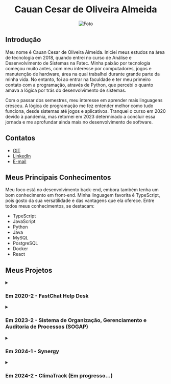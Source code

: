 <div align="center">
  
  # Cauan Cesar de Oliveira Almeida
  <img src="https://avatars.githubusercontent.com/u/49292910?s=400&u=44d35b9b73ea101a6a70945c4170da1ffaa56242&v=4" alt="Foto" width="300" height="300" />
</div>

## Introdução

<!--kimi no aiba ga-->

Meu nome é Cauan Cesar de Oliveira Almeida. Iniciei meus estudos na área de tecnologia em 2018, quando entrei no curso de Análise e Desenvolvimento de Sistemas na Fatec. Minha paixão por tecnologia começou muito antes, com meu interesse por computadores, jogos e manutenção de hardware, área na qual trabalhei durante grande parte da minha vida. No entanto, foi ao entrar na faculdade e ter meu primeiro contato com a programação, através de Python, que percebi o quanto amava a lógica por trás do desenvolvimento de sistemas.

Com o passar dos semestres, meu interesse em aprender mais linguagens cresceu. A lógica de programação me fez entender melhor como tudo funciona, desde sistemas até jogos e aplicativos. Tranquei o curso em 2020 devido à pandemia, mas retornei em 2023 determinado a concluir essa jornada e me aprofundar ainda mais no desenvolvimento de software.

## Contatos
* [GIT](https://www.github.com/cauancesar)
* [LinkedIn](https://www.linkedin.com/in/cauancesar-almeida/)
* [E-mail](mailto:cauancesar.almeida@gmail.com)

## Meus Principais Conhecimentos
Meu foco está no desenvolvimento back-end, embora também tenha um bom conhecimento em front-end. Minha linguagem favorita é TypeScript, pois gosto da sua versatilidade e das vantagens que ela oferece. Entre todos meus conhecimentos, se destacam:

* TypeScript
* JavaScript
* Python
* Java
* MySQL
* PostgreSQL
* Docker
* React


## Meus Projetos

<details>
<summary>
<h3>Em 2020-2 - FastChat Help Desk</h3>
</summary>

##

O projeto foi desenvolvido em parceria com a Anova Sistemas, uma empresa de soluções tecnológicas, com foco na automação e otimização de processos para seus clientes. Os requisitos foram apresentados durante a reunião de Kick-Off, através do professor e PO responsável, Cláudio Etelvino de Lima.

A necessidade apresentada pela Anova foi a criação de um sistema de comunicação interno que permitisse a interação em tempo real entre colaboradores e clientes. Esse sistema precisava ser eficiente, responsivo, e com níveis de acesso claramente definidos, facilitando a comunicação e o gerenciamento de contatos de maneira centralizada.

Como solução, foi desenvolvido um sistema de comunicação interna, permitindo a interação em tempo real entre funcionários e clientes. O sistema conta com uma interface flutuante e intuitiva, níveis de permissão para diferentes usuários e integração com um banco de dados relacional. Além disso, implementamos um chatbot com inteligência artificial para automatizar o atendimento e ajudar na resolução de dúvidas e solicitações.

<h4><details><br>
<summary>Detalhes ...</summary>

## Algumas imagens do sistema

* <b>Dashboard de Atividades</b>
<img controls src="https://raw.githubusercontent.com/ads-fatec-fastchat/fast-chat/prints/docs/prints/Ativ_1.jpg"/>

###

* <b>Inserção de Atividades</b>
<img controls src="https://raw.githubusercontent.com/ads-fatec-fastchat/fast-chat/prints/docs/prints/InsAtiv_1.jpg"/>

###

* <b>Tela do Chat e Contatos</b>
<img controls src="https://raw.githubusercontent.com/ads-fatec-fastchat/fast-chat/prints/docs/prints/Chat_1.jpg"/>

###

* <b>Grupos de Pessoas no Chat</b>
<img controls src="https://raw.githubusercontent.com/ads-fatec-fastchat/fast-chat/prints/docs/prints/Grupos_1.jpg"/>

</details>
</h4>

##

#### Repositório do Projeto
[Github - FastChat Help Desk](https://github.com/ads-fatec-fastchat/fast-chat)

##

#### Tecnologias Utilizadas
* Java Spring Boot: Utilizado no backend para gerenciar as requisições, criar rotas de API, autenticação, e comunicação com o banco de dados. Sua robustez e escalabilidade foram essenciais para garantir um backend eficiente e seguro.
* Python: Empregado na criação do chatbot, responsável por processar interações dos usuários, implementar a lógica conversacional e fornecer respostas automatizadas baseadas em consultas ao banco de dados.
* MySQL: Usado como o banco de dados principal para armazenar informações do bot e dados gerais da aplicação. Sua confiabilidade e fácil integração com o backend permitiram uma gestão eficiente dos dados.
* Firebase: Utilizado no frontend, principalmente para o gerenciamento de autenticação e hospedagem de dados em tempo real, melhorando a comunicação entre o frontend e o backend.
* Vue.js: Framework JavaScript adotado no frontend para criar interfaces interativas e dinâmicas. Sua flexibilidade permitiu o desenvolvimento de uma experiência de usuário fluida e responsiva.
* Maven: Ferramenta de automação de build, utilizada para gerenciar dependências no projeto e facilitar o processo de compilação e execução da aplicação Java.

##

#### Contribuições Pessoais
Nesse projeto, assumi o papel de Product Owner (PO), sendo responsável por gerenciar e validar o andamento do projeto, sempre buscando garantir que o desenvolvimento estivesse alinhado com as expectativas do cliente.

Uma das minhas principais responsabilidades foi cuidar de toda a documentação do projeto, abrangendo desde o Plano de Gerenciamento de Riscos até a Declaração de Escopo, Matriz RACI e o Plano de Negócios. Esses documentos foram fundamentais para organizar o fluxo de trabalho e possibilitar uma visão clara e estruturada das etapas e riscos envolvidos no projeto.

Além da criação e manutenção da documentação, estive em constante contato com o cliente, realizando validações frequentes tanto dos requisitos quanto do design. Esse diálogo contínuo foi essencial para assegurar que o desenvolvimento seguisse conforme os objetivos propostos e permitiu ajustes necessários ao longo do processo.

Também atuei como QA (Quality Assurance), testando as funcionalidades desenvolvidas pela equipe e validando as entregas. Realizei testes manuais, simulando cenários reais de uso, garantindo a funcionalidade correta e identificando possíveis problemas antes da apresentação final ao cliente.

##

#### Hard Skills
* Java Spring Boot: uso com autonomia.
* Python: consigo ensinar.
* MySQL: uso com autonomia.
* Firebase: uso com autonomia.
* Vue.js: uso com ajuda.
* Maven: uso com autonomia.

##

#### Soft Skills
Durante o projeto, enfrentei uma situação desafiadora onde, devido a problemas com outro grupo, meu colega e eu tivemos que reiniciar o projeto praticamente do zero. A partir disso, foi necessário usar todo o feedback do cliente e as informações que tínhamos até o momento para reconstruir e finalizar o projeto dentro do prazo estabelecido. Esse cenário me fez desenvolver e aplicar diversas soft skills.

A habilidade de resiliência foi essencial, já que tive que me adaptar rapidamente a um novo cronograma apertado, sem perder o foco na qualidade das entregas. Também aprendi a gerenciar melhor o tempo e as prioridades, organizando as tarefas de forma eficiente para lidar com a pressão de prazos e grande volume de trabalho simultâneo. Trabalhar sob pressão foi uma constante, e isso me ensinou a manter a calma e a tomar decisões mais assertivas, mesmo em momentos de estresse.

Além disso, a comunicação foi crucial para manter o alinhamento com o cliente, garantindo que suas necessidades fossem atendidas, e com o time, para que todos estivessem cientes das mudanças e prioridades.

<hr>
</details>

<details>
<summary>
  <h3>Em 2023-2 - Sistema de Organização, Gerenciamento e Auditoria de Processos (SOGAP)</h3>
</summary>

##

O projeto foi criado em colaboração com a Ionic Health, uma empresa especializada em saúde e administração de processos. A empresa enfrentava o desafio de garantir que todos os seus processos estivessem devidamente documentados para auditorias, seguindo normas ISO específicas. Além disso, o CEO da empresa necessitava de um instrumento que possibilitasse uma visão rápida e transparente do progresso dos processos através de gráficos e tabelas.

Como solução, minha equipe desenvolveu um sistema web inspirado no Jira, mas utilizando cards para organizar tarefas e processos. O sistema possui diferentes níveis de acesso: gerentes podem criar processos e etapas, colaboradores adicionam evidências (como documentos ou vídeos), e líderes validam essas informações. O foco principal é fornecer relatórios claros e detalhados para investidores e C-Levels, além de garantir que os processos estejam em conformidade com as normas ISO, facilitando auditorias e assegurando a qualidade e o cumprimento dos requisitos.

<h4><details><br>
<summary>Detalhes ...</summary>

## Algumas imagens do sistema

* <b>Tela Visualizar Processos</b>
<img controls src="https://i.imgur.com/aQTNif5.png"/>

###

* <b>Tela Criar Nova Etapa</b>
<img controls src="https://i.imgur.com/8AD6aHa.png"/>

###

* <b>Tela Criar Novo Processo</b>
<img controls src="https://i.imgur.com/v01ioUG.png"/>

###

* <b>Tela Visualizar Etapas</b>
<img controls src="https://i.imgur.com/kY2Vryf.png"/>

###

* <b>Tela Visualizar Etapas - Detalhes</b>
<img controls src="https://i.imgur.com/QQJbvfF.png"/>

</details>
</h4>

##

#### Repositório do Projeto
[Github - S.O.G.A.P.](https://github.com/BuzzTech-API/API_ADS_3SEMESTRE_2023.2)

##

#### Tecnologias Utilizadas
* Docker: Utilizado para rodar toda a aplicação, facilitando a implantação e o gerenciamento dos containers.
* PostgreSQL: Serviu como o banco de dados relacional, armazenando todas as informações dos processos e tarefas.
* TypeScript: Foi utilizado no desenvolvimento front-end, garantindo tipagem estática e maior segurança no código.
* React: Utilizado no desenvolvimento web para criar interfaces dinâmicas e responsivas.
* Chakra UI: Empregado na construção da interface do usuário, proporcionando componentes prontos e acessíveis.
* Figma: Utilizado para a criação de protótipos de baixa e alta fidelidade, ajudando no planejamento visual do sistema.
* Python: Implementado no back-end com o framework FastAPI, garantindo performance e fácil manutenção do código.

##

#### Contribuições Pessoais
Neste projeto, atuei como desenvolvedor, contribuindo significativamente tanto no front-end quanto no back-end. No front-end, utilizei Chakra UI para criar modais e typescript para as funcionalidades, garantindo uma interface mais amigável e responsiva. Além disso, implementei métodos fetch que permitiram a comunicação eficaz entre o front-end e as rotas criadas no back-end, otimizando o fluxo de dados da aplicação.

No back-end, desenvolvi uma funcionalidade para enviar e-mails para vários usuários utilizando a biblioteca de envio de e-mail fastapi_mail. O código que criei permite enviar notificações gerais, incluindo arquivos anexados, e é configurado para lidar com múltiplos endereços de e-mail de forma dinâmica.

Adicionalmente, implementei uma conexão com o Google Cloud Storage para armazenar evidências, permitindo que os usuários fizessem upload de arquivos diretamente para a nuvem. Isso foi feito através de uma classe que gerencia o upload e retorna a URL do arquivo armazenado.

Por fim, também trabalhei na correção de erros de layout, padronizando os modais e garantindo uma experiência de usuário consistente em toda a aplicação.

##

#### Hard Skills
* PostgreSQL: uso com autonomia.
* TypeScript: consigo ensinar.
* React: consigo ensinar.
* Chakra UI: consigo ensinar.
* Figma: consigo ensinar.
* Python: consigo ensinar.

##

#### Soft Skills
Durante o projeto, aprimorei minhas habilidades em resolução de problemas, especialmente ao trabalhar com a API. Enfrentamos diversos bugs que impactavam a funcionalidade do sistema. Através de análises detalhadas e testes, consegui identificar e corrigir várias falhas. Apresentei essas soluções em uma reunião de equipe, onde minha iniciativa foi bem recebida, demonstrando como a autonomia e a proatividade podem contribuir significativamente para o andamento do projeto.

<hr>
</details>

<details>
<summary>
<h3>Em 2024-1 - Synergy</h3>
</summary>

##

O projeto foi desenvolvido em parceria com a SIATT (Sistemas Integrados de Alto Teor Tecnológico), uma empresa especializada na integração de sistemas avançados, que oferece soluções tecnológicas para os setores de defesa e aeroespacial. A empresa buscava uma solução eficiente para o gerenciamento de reuniões internas.

A necessidade identificada era garantir que os membros da empresa e convidados tivessem acesso fácil às salas disponíveis, tanto para reuniões presenciais quanto para encontros online (utilizando o Zoom) ou híbridos. A SIATT percebeu que o processo de organização dessas reuniões, incluindo a gestão de horários e a disponibilidade das salas, precisava ser mais ágil e intuitivo, pois, até aquele momento, utilizavam planilhas de Excel para gerenciar as reuniões.

Como solução, foi desenvolvido um sistema que automatiza todo o processo de gestão de salas. A plataforma permite que os colaboradores e convidados visualizem a disponibilidade das salas em tempo real e façam reservas de forma simples e rápida, seja para reuniões presenciais, online ou híbridas. O sistema também integra diretamente com o Zoom para facilitar o agendamento de reuniões virtuais e envia notificações automáticas aos participantes via email e dentro do proprio sistema.


<h4><details><br>
<summary>Detalhes ...</summary>

## Algumas imagens do sistema

* <b>Tela de Login</b>
<img controls src="https://raw.githubusercontent.com/BuzzTech-API/API_ADS_4SEMESTRE_2024.1/refs/heads/main/Documentação/img/Protótipo/Tela_Login.PNG"/>

###

* <b>Tela Inicial - Administrador</b>
<img controls src="https://raw.githubusercontent.com/BuzzTech-API/API_ADS_4SEMESTRE_2024.1/refs/heads/main/Documentação/img/Protótipo/Tela_Inicial_ADM.PNG"/>

###

* <b>Tela Inicial - Usuário Comum</b>
<img controls src="https://raw.githubusercontent.com/BuzzTech-API/API_ADS_4SEMESTRE_2024.1/refs/heads/main/Documentação/img/Protótipo/Tela_Inicial.PNG"/>

###

* <b>Tela Visualizar Agendamentos</b>
<img controls src="https://raw.githubusercontent.com/BuzzTech-API/API_ADS_4SEMESTRE_2024.1/refs/heads/main/Documentação/img/Protótipo/Tela_Visualizar_Agendamentos_Versão%2002.PNG"/>

###

* <b>Tela Visualizar Usuários</b>
<img controls src="https://raw.githubusercontent.com/BuzzTech-API/API_ADS_4SEMESTRE_2024.1/refs/heads/main/Documentação/img/Protótipo/Tela_Visualizar_Usuários.PNG"/>

###

* <b>Tela Agendamento Híbrido</b>
<img controls src="https://raw.githubusercontent.com/BuzzTech-API/API_ADS_4SEMESTRE_2024.1/refs/heads/main/Documentação/img/Protótipo/Tela_Agendamento_Hibrido.PNG"/>

</details>
</h4>

##

#### Repositório do Projeto
[Github - Synergy](https://github.com/BuzzTech-API/API_ADS_4SEMESTRE_2024.1)

##

#### Tecnologias Utilizadas
* React: Utilizado no desenvolvimento web para criar interfaces dinâmicas e responsivas.
* Docker: Utilizado para rodar toda a aplicação, facilitando a implantação e o gerenciamento dos containers.
* Figma: Utilizado para a criação de protótipos de baixa e alta fidelidade, ajudando no planejamento visual do sistema.
* MySQL: Serviu como o banco de dados relacional, armazenando todas as informações dos processos e tarefas.
* Chakra UI: Empregado na construção da interface do usuário, proporcionando componentes prontos e acessíveis.
* NextJs: Utilizado como framework no front-end, proporcionando uma estrutura otimizada para o desenvolvimento web com React.
* NestJs: Framework utilizado no back-end para construir uma API robusta e escalável.

##

#### Contribuições Pessoais
Nesse projeto, atuei como desenvolvedor, sendo responsável por diversas funcionalidades cruciais no backend. Meu papel incluiu a organização e validação dos códigos, garantindo a eficiência e segurança do sistema.

Fui responsável por criar e configurar os arquivos do Docker (Dockerfile e docker-compose), que permitiram rodar toda a aplicação de maneira integrada, incluindo o front-end, back-end e banco de dados.

Na parte de autenticação, implementei a funcionalidade de autenticação por token JWT, utilizando o framework NestJS, assegurando que todas as rotas no backend fossem protegidas. Também implementei o refresh token, proporcionando uma experiência de login mais contínua para os usuários. Desenvolvi as principais rotas do sistema, como login, cadastro de usuário, além de rotas relacionadas à criação e gestão de reuniões, como o método para criar reuniões no backend, que utiliza o TypeORM para manipulação dos dados no banco. Criei as tabelas do banco de dados usando TypeORM e defini toda a arquitetura de dados relacionada a usuários, reuniões e outras entidades importantes para o sistema.

Por fim, no front-end, utilizei React e Next.js para a construção de componentes dinâmicos e integração com o back-end. Implementei a funcionalidade de exclusão de usuários e a atualização visual do site, além de funções de atualização e exclusão de salas físicas, e de recusa de reuniões. Criei também fetches para comunicação com o back-end, como a chamada de rotas para deletar usuários e criar reservas virtuais.

##

#### Hard Skills
* React: consigo ensinar.
* Docker: consigo ensinar.
* Figma: consigo ensinar.
* MySQL: uso com autonomia.
* Chakra UI: consigo ensinar.
* NestJs: consigo ensinar.
* NextJs: uso com autonomia.

##

#### Soft Skills
Durante o desenvolvimento deste projeto, uma das situações que mais me desafiou foi o entendimento do fluxo do banco de dados pela equipe. Após eu ter programado as tabelas no backend, tive uma visão mais clara das relações e do caminho que os dados deveriam seguir. No entanto, o conceito ainda estava confuso para o restante do time. Foi nesse momento que percebi a importância de usar minha habilidade de comunicação para explicar de forma clara e objetiva como o banco deveria funcionar. Com essa explicação, a equipe conseguiu compreender melhor o fluxo e, a partir disso, aprimorou a modelagem do banco de dados, o que facilitou o desenvolvimento de outras funcionalidades. Essa experiência também reforçou a necessidade de ter paciência e uma comunicação aberta para garantir que todos estivessem na mesma página, além de me ajudar a desenvolver uma visão mais crítica sobre como transmitir informações técnicas de maneira acessível para o grupo.

<hr>
</details>

<details>
<summary>
<h3>Em 2024-2 - ClimaTrack (Em progresso...)</h3>
</summary>

##

O projeto foi desenvolvido em parceria com a Kersys, que atua no setor agrícola, fornecendo soluções tecnológicas voltadas para o monitoramento e gestão climática em áreas rurais. Os requisitos foram apresentados durante a reunião de Kick-Off, pelo diretor de projetos da empresa, José Roberto Pereira Jr.

O desafio proposto envolvia o desenvolvimento de um aplicativo que permitisse o cadastro de pontos de monitoramento e oferecesse aos usuários gráficos e relatórios com as variações de pluviosidade e temperatura. A aplicação também deveria emitir alertas e notificações em casos de situações críticas, garantindo que o usuário pudesse visualizar dados consolidados por mês ou ano. Além disso, a solução precisava funcionar em áreas com baixa conectividade à internet e garantir a segurança das informações dos usuários.

Como solução, desenvolvemos um aplicativo para auxiliar produtores rurais no monitoramento climático de suas plantações. A aplicação permite cadastrar locais de interesse por meio de um mapa ou coordenadas de latitude e longitude, exibir gráficos detalhados das variações de temperatura e pluviosidade, e emitir alertas em situações críticas. Além disso, oferece visualização de dados históricos consolidados por mês ou ano, proporcionando uma visão completa e acessível para decisões estratégicas.

<h4><details><br>
<summary>Detalhes ...</summary>

## Algumas imagens do sistema

* <b>Tela Pesquisar Local</b>
<img controls src="https://raw.githubusercontent.com/BuzzTech-API/API_ADS_5SEMESTE_2024.2/main/Documentação/Img/Prototipo/SearchScreen%20-%20alta%20fidelidade.png"/>

###

* <b>Tela de Resultados da Pesquisa</b>
<img controls src="https://raw.githubusercontent.com/BuzzTech-API/API_ADS_5SEMESTE_2024.2/main/Documentação/Img/Prototipo/ResultScreen%20-%20alta%20fidelidade.png"/>

###

* <b>Tela Locais Salvos</b>
<img controls src="https://raw.githubusercontent.com/BuzzTech-API/API_ADS_5SEMESTE_2024.2/main/Documentação/Img/Prototipo/MyAreas%20-%20alta%20fidelidade.png"/>

###

* <b>Tela Local Salvo - Detalhes</b>
<img controls src="https://raw.githubusercontent.com/BuzzTech-API/API_ADS_5SEMESTE_2024.2/main/Documentação/Img/Prototipo/SavedLocation%20-%20alta%20fidelidade.png"/>

</details>
</h4>

##

#### Repositório do Projeto
[Github - ClimaTrack](https://github.com/BuzzTech-API/API_ADS_5SEMESTE_2024.2)

##

#### Tecnologias Utilizadas
* React Native: Utilizado no desenvolvimento da versão mobile do aplicativo, proporcionando uma experiência nativa em dispositivos móveis.
* TypeScript: Foi utilizado no desenvolvimento front-end, garantindo tipagem estática e maior segurança no código.
* Figma: Utilizado para a criação de protótipos de baixa e alta fidelidade, ajudando no planejamento visual do sistema.
* Python: Implementado no back-end com o framework FastAPI, garantindo performance e fácil manutenção do código.
* Firebase: Utilizamos o Firestore para garantir que os dados do sistema pudessem ser acessados offline e também para armazenar todas as informações relacionadas ao aplicativo.

##

#### Contribuições Pessoais
...

##

#### Hard Skills
* React Native: uso com autonomia.
* TypeScript: consigo ensinar.
* Figma: consigo ensinar.
* Python: consigo ensinar.
* Firebase: uso com autonomia.

##

#### Soft Skills
...

<hr>
</details>
